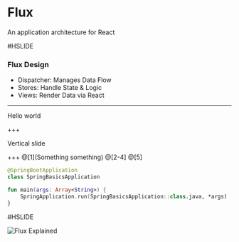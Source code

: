  # Flux

An application architecture for React

#HSLIDE

### Flux Design

- Dispatcher: Manages Data Flow
- Stores: Handle State & Logic
- Views: Render Data via React

---

Hello world

+++

Vertical slide

+++
@[1](Something something)
@[2-4]
@[5]
```kotlin
@SpringBootApplication
class SpringBasicsApplication

fun main(args: Array<String>) {
    SpringApplication.run(SpringBasicsApplication::class.java, *args)
}
```

#HSLIDE

![Flux Explained](https://facebook.github.io/flux/img/flux-simple-f8-diagram-explained-1300w.png)
